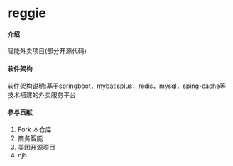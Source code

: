 # reggie

#### 介绍
智能外卖项目(部分开源代码)

#### 软件架构
软件架构说明:基于springboot，mybatisplus，redis，mysql，sping-cache等技术搭建的外卖服务平台

#### 参与贡献

1.  Fork 本仓库
2.  商务智能
3.  美团开源项目
4.  njh
